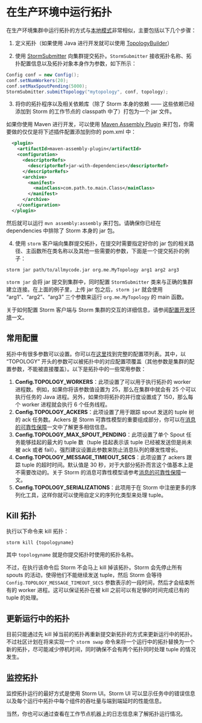 # 在生产环境中运行拓扑

在生产环境集群中运行拓扑的方式与[本地模式][1]非常相似，主要包括以下几个步骤：

1) 定义拓扑（如果使用 Java 进行开发就可以使用 [TopologyBuilder][2]）

2) 使用 [StormSubmitter][3] 向集群提交拓扑。`StormSubmitter` 接收拓扑名称、拓扑配置信息以及拓扑对象本身作为参数，如下所示：

```java
Config conf = new Config();
conf.setNumWorkers(20);
conf.setMaxSpoutPending(5000);
StormSubmitter.submitTopology("mytopology", conf, topology);
```

3) 将你的拓扑程序以及相关依赖库（除了 Storm 本身的依赖 —— 这些依赖已经添加到 Storm 的工作节点的 classpath 中了）打包为一个 jar 文件。

如果你使用 Maven 进行开发，可以使用 [Maven Assembly Plugin][4] 来打包，你需要做的仅仅是将下述插件配置添加到你的 pom.xml 中：

```xml
  <plugin>
    <artifactId>maven-assembly-plugin</artifactId>
    <configuration>
      <descriptorRefs>  
        <descriptorRef>jar-with-dependencies</descriptorRef>
      </descriptorRefs>
      <archive>
        <manifest>
          <mainClass>com.path.to.main.Class</mainClass>
        </manifest>
      </archive>
    </configuration>
  </plugin>
```

然后就可以运行 `mvn assembly:assembly` 来打包。请确保你已经在 dependencies 中排除了 Storm 本身的 jar 包。

4) 使用 `storm` 客户端向集群提交拓扑，在提交时需要指定好你的 jar 包的相关路径、主函数所在类名称以及其他一些需要的参数，下面是一个提交拓扑的例子：

```
storm jar path/to/allmycode.jar org.me.MyTopology arg1 arg2 arg3
```

`storm jar` 会将 jar 提交到集群中，同时配置 `StormSubmitter` 类来与正确的集群建立连接。在上面的例子里，上传 jar 包之后，`storm jar` 就会使用 “arg1”、“arg2”、“arg3” 三个参数来运行 `org.me.MyTopology` 的 main 函数。

关于如何配置 Storm 客户端与 Storm 集群的交互的详细信息，请参阅[配置开发环境](https://github.com/weyo/Storm-Documents/blob/master/Manual/zh/Setting-Up-A-Development-Environment.md)一文。

## 常用配置

拓扑中有很多参数可以设置。你可以在[这里][5]找到完整的配置项列表。其中，以 “TOPOLOGY” 开头的参数可以被拓扑中的对应配置项覆盖（其他参数是集群的配置参数，不能被直接覆盖）。以下是拓扑中的一些常用参数：

1. **Config.TOPOLOGY_WORKERS**：此项设置了可以用于执行拓扑的 worker 进程数。例如，如果你将该参数值设置为 25，那么在集群中就会有 25 个可以执行任务的 Java 进程。另外，如果你将拓扑的并行度设置成了 150，那么每个 worker 进程就会执行 6 个任务线程。
2. **Config.TOPOLOGY_ACKERS**：此项设置了用于跟踪 spout 发送的 tuple 树的 ack 任务数。Ackers 是 Storm 可靠性模型的重要组成部分，你可以在[消息的可靠性保障][6]一文中了解更多相信信息。
3. **Config.TOPOLOGY_MAX_SPOUT_PENDING**：此项设置了单个 Spout 任务能够挂起的最大的 tuple 数（tuple 挂起表示该 tuple 已经被发送但是尚未被 ack 或者 fail）。强烈建议设置此参数来防止消息队列的爆发性增长。
4. **Config.TOPOLOGY_MESSAGE_TIMEOUT_SECS**：此项设置了 ackers 跟踪 tuple 的超时时间。默认值是 30 秒，对于大部分拓扑而言这个值基本上是不需要改动的。关于 Storm 的消息可靠性模型请参考[消息的可靠性保障][6]一文。
5. **Config.TOPOLOGY_SERIALIZATIONS**：此项用于在 Storm 中注册更多的序列化工具，这样你就可以使用自定义的序列化类型来处理 tuple。

## Kill 拓扑

执行以下命令来 kill 拓扑：

`storm kill {topologyname}`

其中 `topologyname` 就是你提交拓扑时使用的拓扑名称。

不过，在执行该命令后 Storm 不会马上 kill 掉该拓扑。Storm 会先停止所有 spouts 的活动，使得他们不能继续发送 tuple，然后 Storm 会等待 `Config.TOPOLOGY_MESSAGE_TIMEOUT_SECS` 参数表示的一段时间，然后才会结束所有的 worker 进程。这可以保证拓扑在被 kill 之前可以有足够的时间完成已有的 tuple 的处理。

## 更新运行中的拓扑

目前只能通过先 kill 掉当前的拓扑再重新提交新拓扑的方式来更新运行中的拓扑。不过社区计划在将来实现一个 `storm swap` 命令来将一个运行中的拓扑替换为一个新的拓扑，尽可能减少停机时间，同时确保不会有两个拓扑同时处理 tuple 的情况发生。

## 监控拓扑

监控拓扑运行的最好方式是使用 Storm UI。Storm UI 可以显示任务中的错误信息以及每个运行中拓扑中每个组件的吞吐量与端到端延时的性能信息。

当然，你也可以通过查看在工作节点机器上的日志信息来了解拓扑运行情况。


[1]: https://github.com/weyo/Storm-Documents/blob/master/Manual/zh/Local-Mode.md
[2]: http://storm.apache.org/javadoc/apidocs/backtype/storm/topology/TopologyBuilder.html
[3]: http://storm.apache.org/javadoc/apidocs/backtype/storm/StormSubmitter.html
[4]: http://maven.apache.org/plugins/maven-assembly-plugin/
[5]: http://storm.apache.org/javadoc/apidocs/backtype/storm/Config.html
[6]: https://github.com/weyo/Storm-Documents/blob/master/Manual/zh/Guaranteeing-Message-Processing.md